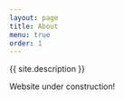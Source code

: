 ```yaml
---
layout: page
title: About
menu: true
order: 1
---
```


{{ site.description }}

Website under construction!
